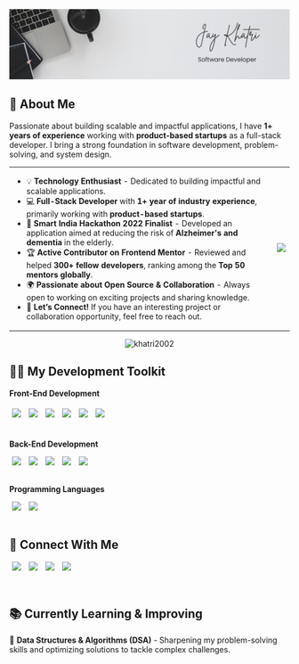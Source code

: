 <img src="./assets/images/banner.png" alt="banner" />

## 👋 About Me

Passionate about building scalable and impactful applications, I have **1+ years of experience** working with **product-based startups** as a full-stack developer. I bring a strong foundation in software development, problem-solving, and system design.

<table>
<tr>
<td>

- 💡 **Technology Enthusiast** - Dedicated to building impactful and scalable applications.
- 💻 **Full-Stack Developer** with **1+ year of industry experience**, primarily working with **product-based startups**.
- 🚀 **Smart India Hackathon 2022 Finalist** - Developed an application aimed at reducing the risk of **Alzheimer's and dementia** in the elderly.
- 🏆 **Active Contributor on Frontend Mentor** - Reviewed and helped **300+ fellow developers**, ranking among the **Top 50 mentors globally**.
- 🌍 **Passionate about Open Source & Collaboration** - Always open to working on exciting projects and sharing knowledge.
- 📩 **Let’s Connect!** If you have an interesting project or collaboration opportunity, feel free to reach out.

</td>
<td>
<picture>
    <img src="https://media.giphy.com/media/qgQUggAC3Pfv687qPC/giphy.gif?cid=790b7611u6f0l1rw1aiti7xg2w2gfzonmzjw4z150oc7l091&ep=v1_gifs_search&rid=giphy.gif&ct=g"/>
</picture>
</td>
</tr>
</table>

<p align="center">
<img src="https://komarev.com/ghpvc/?username=khatri2002&label=Profile%20views&color=0e75b6&style=flat" alt="khatri2002" />
</p>

## 👨‍💻 My Development Toolkit

**Front-End Development**

<div align="left">
<img src="https://img.shields.io/badge/HTML-E2E5E6?style=flat-square&logo=html5&logoColor=252526" height=25 style="margin: 5px" />
<img src="https://img.shields.io/badge/CSS-E2E5E6?style=flat-square&logo=css&logoColor=252526" height=25 style="margin: 5px" />
<img src="https://img.shields.io/badge/JavaScript-E2E5E6?style=flat-square&logo=javascript&logoColor=252526" height=25 style="margin: 5px" />
<img src="https://img.shields.io/badge/React-E2E5E6?style=flat-square&logo=react&logoColor=252526" height=25 style="margin: 5px" />
<img src="https://img.shields.io/badge/React_Native-E2E5E6?style=flat-square&logo=react&logoColor=252526" height=25 style="margin: 5px" />
<img src="https://img.shields.io/badge/jQuery-E2E5E6?style=flat-square&logo=jquery&logoColor=252526" height=25 style="margin: 5px" />
</div>

<br/>

**Back-End Development**

<div align="left">
<img src="https://img.shields.io/badge/Python-E2E5E6?style=flat-square&logo=python&logoColor=252526" height=25 style="margin-inline: 5px" />
<img src="https://img.shields.io/badge/Django-E2E5E6?style=flat-square&logo=django&logoColor=252526" height=25 style="margin-inline: 5px" />
<img src="https://img.shields.io/badge/Flask-E2E5E6?style=flat-square&logo=flask&logoColor=252526" height=25 style="margin-inline: 5px" />
<img src="https://img.shields.io/badge/MySQL-E2E5E6?style=flat-square&logo=mysql&logoColor=252526" height=25 style="margin-inline: 5px" />
<img src="https://img.shields.io/badge/MongoDB-E2E5E6?style=flat-square&logo=mongodb&logoColor=252526" height=25 style="margin-inline: 5px" />
</div>

<br/>

**Programming Languages**

<div align="left">
<img src="https://img.shields.io/badge/C-E2E5E6?style=flat-square&logo=c&logoColor=252526" height=25 style="margin-inline: 5px" />
<img src="https://img.shields.io/badge/C++-E2E5E6?style=flat-square&logo=c++&logoColor=252526" height=25 style="margin-inline: 5px" />
</div>

<br />

## 🔗 Connect With Me

[<img src="https://img.shields.io/badge/LinkedIn-0077B5?style=flat-square" height=25 style="margin-inline: 5px" />](https://www.linkedin.com/in/jaykhatri-in/)
[<img src="https://img.shields.io/badge/Frontend_Mentor-3D53A2?style=flat-square&logo=frontendmentor&logoColor=fff" height=25 style="margin-inline: 5px" />](https://www.frontendmentor.io/profile/khatri2002)
[<img src="https://img.shields.io/badge/CodePen-131417?style=flat-square&logo=codepen&logoColor=fff" height=25 style="margin-inline: 5px" />](https://codepen.io/Jay-Khatri-the-animator)
[<img src="https://img.shields.io/badge/Gmail-c71610?style=flat-square&logo=gmail&logoColor=fff" height=25 style="margin-inline: 5px" />](mailto:jaykhatri225@gmail.com)

<br />

## 📚 Currently Learning & Improving

🧠 **Data Structures & Algorithms (DSA)** - Sharpening my problem-solving skills and optimizing solutions to tackle complex challenges.
